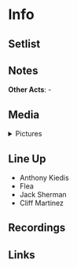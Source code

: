 # Info

## Setlist

## Notes

**Other Acts**: -

## Media 

<details>
  <summary>Pictures</summary>
  <img alt="Clipping" title="Clipping" src="19841001a.jpg" height="200" />
</details>

## Line Up

* Anthony Kiedis
* Flea
* Jack Sherman
* Cliff Martinez

## Recordings

## Links